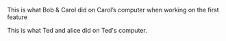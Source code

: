 This is what Bob & Carol did on Carol’s computer when working on the first feature

This is what Ted and alice did on Ted's computer.
